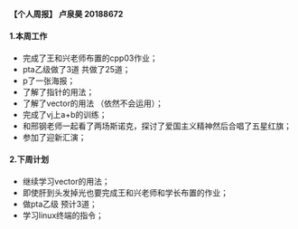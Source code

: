 #### 【个人周报】 卢泉昊 20188672

#### 1.本周工作
- 完成了王和兴老师布置的cpp03作业；
- pta乙级做了3道 共做了25道；
- p了一张海报；
- 了解了指针的用法；
- 了解了vector的用法 （依然不会运用）；
- 完成了vj上a+b的训练；
- 和邢钢老师一起看了两场斯诺克，探讨了爱国主义精神然后合唱了五星红旗；
- 参加了迎新汇演；


#### 2.下周计划
- 继续学习vector的用法；
- 即使肝到头发掉光也要完成王和兴老师和学长布置的作业；
- 做pta乙级 预计3道；
- 学习linux终端的指令；
